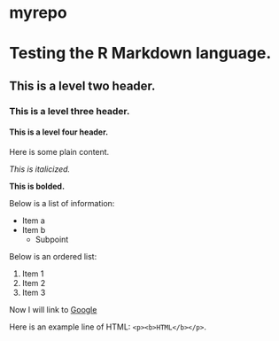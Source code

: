 # myrepo

# Testing the R Markdown language.

## This is a level two header.
### This is a level three header.
#### This is a level four header.

Here is some plain content.

*This is italicized.*

**This is bolded.**

Below is a list of information:

* Item a
* Item b
  * Subpoint

Below is an ordered list:

1. Item 1
2. Item 2
3. Item 3

Now I will link to
[Google](http://www.google.com)

Here is an example line of HTML: `<p><b>HTML</b></p>`.



